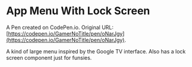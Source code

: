 # App Menu With Lock Screen

A Pen created on CodePen.io. Original URL: [https://codepen.io/GamerNoTitle/pen/oNarJgy](https://codepen.io/GamerNoTitle/pen/oNarJgy).

A kind of large menu inspired by the Google TV interface. Also has a lock screen component just for funsies.